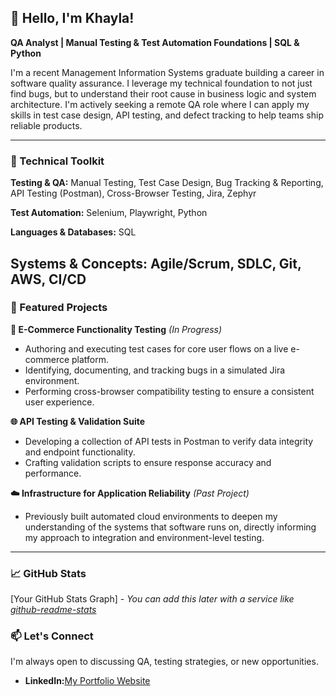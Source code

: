 ## 👋 Hello, I'm **Khayla**!  



**QA Analyst | Manual Testing & Test Automation Foundations | SQL & Python**

I'm a recent Management Information Systems graduate building a career in software quality assurance. I leverage my technical foundation to not just find bugs, but to understand their root cause in business logic and system architecture. I'm actively seeking a remote QA role where I can apply my skills in test case design, API testing, and defect tracking to help teams ship reliable products.

---

### 🧰 Technical Toolkit

**Testing & QA:** Manual Testing, Test Case Design, Bug Tracking & Reporting, API Testing (Postman), Cross-Browser Testing, Jira, Zephyr

**Test Automation:** Selenium, Playwright, Python

**Languages & Databases:** SQL

**Systems & Concepts:** Agile/Scrum, SDLC, Git, AWS, CI/CD
---

### 🔬 Featured Projects

**🛒 E-Commerce Functionality Testing** *(In Progress)*
*   Authoring and executing test cases for core user flows on a live e-commerce platform.
*   Identifying, documenting, and tracking bugs in a simulated Jira environment.
*   Performing cross-browser compatibility testing to ensure a consistent user experience.

**🌐 API Testing & Validation Suite**
*   Developing a collection of API tests in Postman to verify data integrity and endpoint functionality.
*   Crafting validation scripts to ensure response accuracy and performance.

**☁️ Infrastructure for Application Reliability** *(Past Project)*
*   Previously built automated cloud environments to deepen my understanding of the systems that software runs on, directly informing my approach to integration and environment-level testing.

---

### 📈 GitHub Stats

[Your GitHub Stats Graph] - *You can add this later with a service like [github-readme-stats](https://github.com/anuraghazra/github-readme-stats)*

### 📫 Let's Connect

I'm always open to discussing QA, testing strategies, or new opportunities.

*   **LinkedIn:**[My Portfolio Website](https://www.linkedin.com/in/khayla-canzater/)





